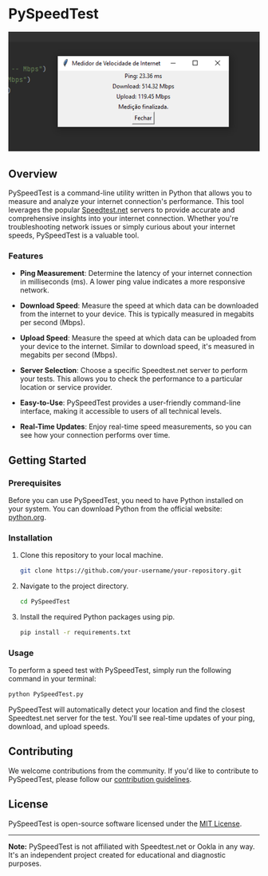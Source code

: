 # PySpeedTest

![PySpeedTest Demo](PySpeedTest.png)

## Overview

PySpeedTest is a command-line utility written in Python that allows you to measure and analyze your internet connection's performance. This tool leverages the popular [Speedtest.net](https://www.speedtest.net) servers to provide accurate and comprehensive insights into your internet connection. Whether you're troubleshooting network issues or simply curious about your internet speeds, PySpeedTest is a valuable tool.

### Features

- **Ping Measurement**: Determine the latency of your internet connection in milliseconds (ms). A lower ping value indicates a more responsive network.

- **Download Speed**: Measure the speed at which data can be downloaded from the internet to your device. This is typically measured in megabits per second (Mbps).

- **Upload Speed**: Measure the speed at which data can be uploaded from your device to the internet. Similar to download speed, it's measured in megabits per second (Mbps).

- **Server Selection**: Choose a specific Speedtest.net server to perform your tests. This allows you to check the performance to a particular location or service provider.

- **Easy-to-Use**: PySpeedTest provides a user-friendly command-line interface, making it accessible to users of all technical levels.

- **Real-Time Updates**: Enjoy real-time speed measurements, so you can see how your connection performs over time.

## Getting Started

### Prerequisites

Before you can use PySpeedTest, you need to have Python installed on your system. You can download Python from the official website: [python.org](https://www.python.org/downloads/).

### Installation

1. Clone this repository to your local machine.

   ```bash
   git clone https://github.com/your-username/your-repository.git
   ```

2. Navigate to the project directory.

   ```bash
   cd PySpeedTest
   ```

3. Install the required Python packages using pip.

   ```bash
   pip install -r requirements.txt
   ```

### Usage

To perform a speed test with PySpeedTest, simply run the following command in your terminal:

```bash
python PySpeedTest.py
```

PySpeedTest will automatically detect your location and find the closest Speedtest.net server for the test. You'll see real-time updates of your ping, download, and upload speeds.

## Contributing

We welcome contributions from the community. If you'd like to contribute to PySpeedTest, please follow our [contribution guidelines](CONTRIBUTING.md).

## License

PySpeedTest is open-source software licensed under the [MIT License](LICENSE).

---

**Note:** PySpeedTest is not affiliated with Speedtest.net or Ookla in any way. It's an independent project created for educational and diagnostic purposes.
```

